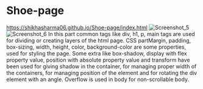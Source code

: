 # Shoe-page
https://shikhasharma06.github.io/Shoe-page/index.html
![Screenshot_5](https://github.com/Shikhasharma06/Shoe-page/assets/135316685/e5306e00-2674-4289-b12d-1d5518421802)
![Screenshot_6](https://github.com/Shikhasharma06/Shoe-page/assets/135316685/b489994e-62b3-4c8f-9584-9edb0b69d2df)
In this part common tags like div, h1, p, main tags are used for dividing or creating layers of the html page.
CSS partMargin, padding, box-sizing, width, height, color, background-color are some properties, used for styling the page.
Some extra like box-shadow, display with flex property value, position with absolute property value and transform
have been used for giving shadow in the container, for managing proper width of the containers, for managing position of the element
and for rotating the div element with an angle. Overflow is used in body for non-scrollable body.
